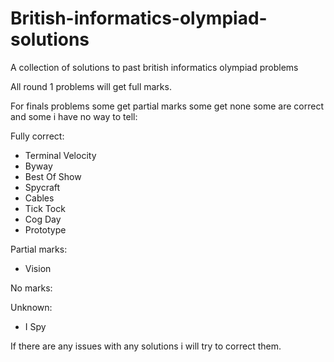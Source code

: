 # British-informatics-olympiad-solutions
A collection of solutions to past british informatics olympiad problems

All round 1 problems will get full marks.

For finals problems some get partial marks some get none some are correct and some i have no way to tell:

Fully correct:
 * Terminal Velocity
 * Byway
 * Best Of Show
 * Spycraft
 * Cables
 * Tick Tock
 * Cog Day
 * Prototype
 
Partial marks:
 * Vision
 
No marks:
 
Unknown:
 * I Spy

If there are any issues with any solutions i will try to correct them.
